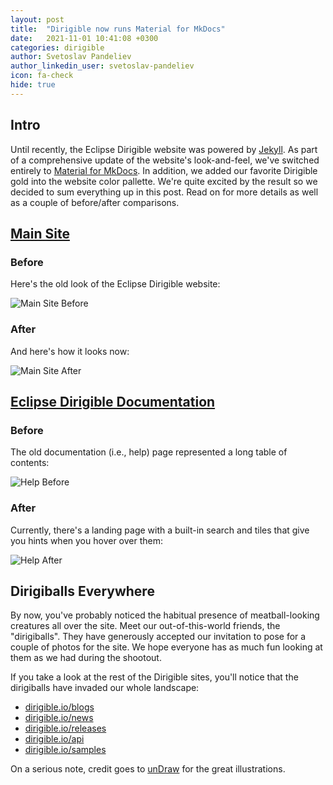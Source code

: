 ```yaml
---
layout: post
title:  "Dirigible now runs Material for MkDocs"
date:   2021-11-01 10:41:08 +0300
categories: dirigible
author: Svetoslav Pandeliev
author_linkedin_user: svetoslav-pandeliev
icon: fa-check
hide: true
---
```


## Intro

Until recently, the Eclipse Dirigible website was powered by [Jekyll](https://jekyllrb.com/). As part of a comprehensive update of the website's look-and-feel, we've switched entirely to [Material for MkDocs](https://squidfunk.github.io/mkdocs-material/). In addition, we added our favorite Dirigible gold into the website color pallette. We're quite excited by the result so we decided to sum everything up in this post. Read on for more details as well as a couple of before/after comparisons.

## [Main Site](https://www.dirigible.io/)

### Before

Here's the old look of the Eclipse Dirigible website:

![Main Site Before](../../../images/dirigible-old1.gif) 

### After

And here's how it looks now:

![Main Site After](../../../images/dirigible-new1.gif) 

## [Eclipse Dirigible Documentation](https://www.dirigible.io/help/)

### Before

The old documentation (i.e., help) page represented a long table of contents:

![Help Before](../../../images/dirigible-help-old1.gif)  

### After

Currently, there's a landing page with a built-in search and tiles that give you hints when you hover over them:

![Help After](../../../images/dirigible-help-new11.gif)

## Dirigiballs Everywhere

By now, you've probably noticed the habitual presence of meatball-looking creatures all over the site. Meet our out-of-this-world friends, the "dirigiballs". They have generously accepted our invitation to pose for a couple of photos for the site. We hope everyone has as much fun looking at them as we had during the shootout. 

If you take a look at the rest of the Dirigible sites, you'll notice that the dirigiballs have invaded our whole landscape:

* [dirigible.io/blogs](https://www.dirigible.io/blogs/)
* [dirigible.io/news](https://www.dirigible.io/news/)
* [dirigible.io/releases](https://www.dirigible.io/releases/)
* [dirigible.io/api](https://www.dirigible.io/api/)
* [dirigible.io/samples](https://www.dirigible.io/samples/)

On a serious note, credit goes to [unDraw](https://undraw.co/) for the great illustrations.